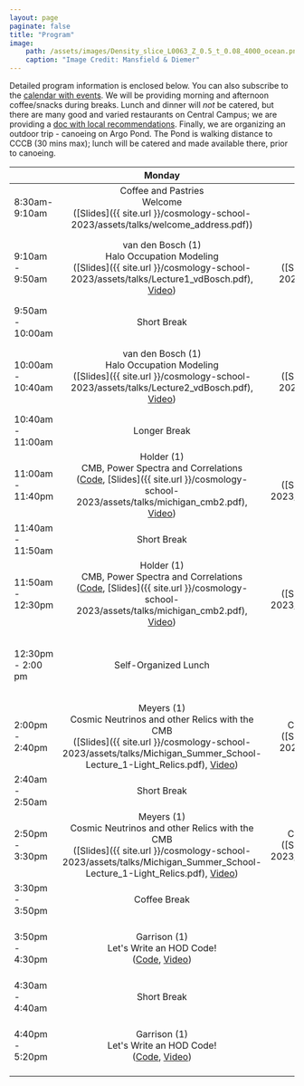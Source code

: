 ```yaml
---
layout: page
paginate: false
title: "Program"
image:
    path: /assets/images/Density_slice_L0063_Z_0.5_t_0.08_4000_ocean.png
    caption: "Image Credit: Mansfield & Diemer"
---
```


Detailed program information is enclosed below. You can also subscribe to the [calendar with events](https://calendar.google.com/calendar/embed?src=c_309c07f23260af54e51cf9252b01a3793dd9d53a86601722d36605ef272db88b%40group.calendar.google.com&ctz=America%2FNew_York). We will be providing morning and afternoon coffee/snacks during breaks. Lunch and dinner will *not* be catered, but there are many good and varied restaurants on Central Campus; we are providing a [doc with local recommendations](https://docs.google.com/document/d/1m9LPu9BdRdXluJlyFg-gHIzmNICdsXhO/edit?usp=sharing&ouid=107916546578111437896&rtpof=true&sd=true). Finally, we are organizing an outdoor trip - canoeing on Argo Pond. The Pond is walking distance to CCCB (30 mins max); lunch will be catered and made available there, prior to canoeing.

&nbsp; |Monday | Tuesday | Wednesday | Thursday | Friday
-------|:-----:|:-----:|:-----:|:-----:|:-----:
8:30am- 9:10am | Coffee and Pastries <br> Welcome <br> ([Slides]({{ site.url }}/cosmology-school-2023/assets/talks/welcome_address.pdf))| Coffee and Pastries | Coffee and Pastries | Coffee and Pastries | Coffee and Pastries
9:10am - 9:50am | van den Bosch (1) <br> Halo Occupation Modeling <br> ([Slides]({{ site.url }}/cosmology-school-2023/assets/talks/Lecture1_vdBosch.pdf), [Video](https://www.youtube.com/watch?v=KwfFp9b7tBM)) | van den Bosch (2) <br> The Galaxy-Halo Connection <br> ([Slides]({{ site.url }}/cosmology-school-2023/assets/talks/Lecture2_vdBosch.pdf), [Video](https://www.youtube.com/watch?v=zWqOO2SgvPU)) | Bernstein (1) <br> Weak Gravitational Lensing:  Theory | Ferreira (1) <br> Dark Matter Models | Gluscevic (1) <br> Cosmological Probes  of Dark Matter
9:50am - 10:00am | Short Break | Short Break | Short Break | Short Break | Short Break
10:00am - 10:40am | van den Bosch (1) <br> Halo Occupation Modeling <br> ([Slides]({{ site.url }}/cosmology-school-2023/assets/talks/Lecture2_vdBosch.pdf), [Video](https://www.youtube.com/watch?v=KwfFp9b7tBM)) | van den Bosch (2) <br> The Galaxy-Halo Connection <br> ([Slides]({{ site.url }}/cosmology-school-2023/assets/talks/Lecture2_vdBosch.pdf), [Video](https://www.youtube.com/watch?v=zWqOO2SgvPU)) | Bernstein (1) <br> Weak Gravitational Lensing:  Theory | Ferreira (1) <br> Dark matter Models | Gluscevic (1) <br> Cosmological Probes of Dark Matter
10:40am - 11:00am | Longer Break | Longer Break | Longer Break | Longer Break | Longer Break
11:00am - 11:40pm | Holder (1) <br> CMB, Power Spectra and Correlations <br> ([Code](https://colab.research.google.com/drive/1eTdIY2EUTv1WDJIHs_vdOZ3dsVQV8mXa?usp=sharing), [Slides]({{ site.url }}/cosmology-school-2023/assets/talks/michigan_cmb2.pdf), [Video](https://www.youtube.com/watch?v=biMk2WkntJ0)) | Meyers (2) <br> Inflationary Insights with the CMB <br> ([Slides]({{ site.url }}/cosmology-school-2023/assets/talks/Michigan_Summer_School-Lecture_2-Inflation.pdf), [Video](https://www.youtube.com/watch?v=uzL1rxdYXNc)) | Ishida (1) <br> Can ML Solve my Problem? | Bernstein (2) <br> Weak Gravitational Lensing: Measurements | Pogosian (2) Dark Energy and Modified Gravity
11:40am - 11:50am | Short Break | Short Break | Short Break | Short Break | Short Break
11:50am - 12:30pm | Holder (1) <br> CMB, Power Spectra and Correlations <br> ([Code](https://colab.research.google.com/drive/1eTdIY2EUTv1WDJIHs_vdOZ3dsVQV8mXa?usp=sharing), [Slides]({{ site.url }}/cosmology-school-2023/assets/talks/michigan_cmb2.pdf), [Video](https://www.youtube.com/watch?v=biMk2WkntJ0)) | Meyers (2) <br> Inflationary Insights with the CMB <br> ([Slides]({{ site.url }}/cosmology-school-2023/assets/talks/Michigan_Summer_School-Lecture_2-Inflation.pdf), [Video](https://www.youtube.com/watch?v=uzL1rxdYXNc)) | Ishida (1) <br> Can ML Solve my Problem? | Bernstein (2) <br> Weak Gravitational Lensing: Measurements | Pogosian (2) <br> Dark Energy and Modified Gravity
12:30pm - 2:00 pm | Self-Organized Lunch | Self-Organized Lunch | Kayaking Trip with Lunch Boxes Waiting for Pickup | Self-Organized Lunch | Self-Organized Lunch
2:00pm - 2:40pm | Meyers (1) <br> Cosmic Neutrinos and other Relics with the CMB <br> ([Slides]({{ site.url }}/cosmology-school-2023/assets/talks/Michigan_Summer_School-Lecture_1-Light_Relics.pdf), [Video](https://www.youtube.com/watch?v=-oVTdhR_WSk)) | Holder (2) <br> CMB Probes LSS: Lensing & SZ Effects <br> ([Slides]({{ site.url }}/cosmology-school-2023/assets/talks/michigan_cmb_lss.pdf), [Video](https://www.youtube.com/watch?v=27t1f12jIQM)) | Kayaking Trip | Pogosian (1) <br> Dark Energy and Modified Gravity | Ferreira (2) <br> Dark Matter Models
2:40am - 2:50am | Short Break | Short Break | Kayaking Trip | Short Break | Short Break
2:50pm - 3:30pm | Meyers (1) <br> Cosmic Neutrinos and other Relics with the CMB <br> ([Slides]({{ site.url }}/cosmology-school-2023/assets/talks/Michigan_Summer_School-Lecture_1-Light_Relics.pdf), [Video](https://www.youtube.com/watch?v=-oVTdhR_WSk)) | Holder (2) <br> CMB Probes LSS: Lensing & SZ Effects <br> ([Slides]({{ site.url }}/cosmology-school-2023/assets/talks/Michigan_Summer_School-Lecture_1-Light_Relics.pdf), [Video](https://www.youtube.com/watch?v=-oVTdhR_WSk)) | Kayaking Trip | Pogosian (1) <br> Dark Energy and Modified Gravity | Ferreira (2) <br> Dark Matter Models
3:30pm - 3:50pm | Coffee Break | Coffee Break | Kayaking Trip | Coffee Break | Coffee Break
3:50pm - 4:30pm | Garrison (1) <br> Let's Write an HOD Code! <br> ([Code](https://colab.research.google.com/drive/1WuKCpfvWUbpb-nyx00NIASd2Rf7Dt0JK?usp=sharing), [Video](https://www.youtube.com/watch?v=zmVKtFq0RRo)) | Garrison (2) <br> Let's Write an HOD Code! | Kayaking Trip | Ishida (2) <br> Human in the Loop:  Active Learning for Astronomy | Gluscevic (2) <br> Cosmological Probes  of Dark Matter
4:30am - 4:40am | Short Break | Short Break | Kayaking Trip | Short Break | Short Break
4:40pm - 5:20pm | Garrison (1) <br> Let's Write an HOD Code! <br> ([Code](https://colab.research.google.com/drive/1WuKCpfvWUbpb-nyx00NIASd2Rf7Dt0JK?usp=sharing), [Video](https://www.youtube.com/watch?v=zmVKtFq0RRo)) | Garrison (2) <br> Let's Write an HOD Code! | Kayaking Trip | Ishida (2) Human in the Loop: Active Learning for Astronomy | Gluscevic (2) <br> Cosmological Probes of Dark Matter

